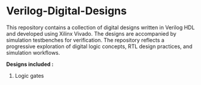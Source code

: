 # Verilog-Digital-Designs  

This repository contains a collection of digital designs written in Verilog HDL and developed using Xilinx Vivado. The designs are accompanied by simulation testbenches for verification.
The repository reflects a progressive exploration of digital logic concepts, RTL design practices, and simulation workflows.

 **Designs included :** 

1. Logic gates
